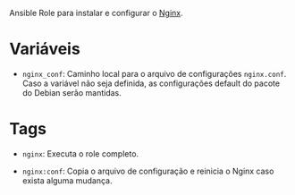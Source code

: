 Ansible Role para instalar e configurar o [Nginx](http://www.nginx.org/).

# Variáveis

- `nginx_conf`: Caminho local para o arquivo de configurações `nginx.conf`.
  Caso a variável não seja definida, as configurações default do pacote do
  Debian serão mantidas.

# Tags

- `nginx`: Executa o role completo.

- `nginx:conf`: Copia o arquivo de configuração e reinicia o Nginx caso exista
  alguma mudança.
